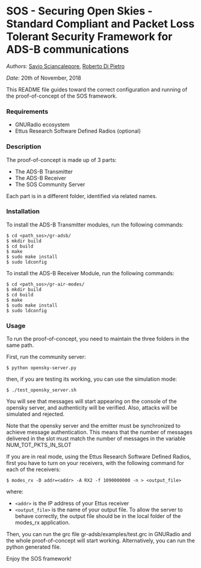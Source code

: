 # SOS - Securing Open Skies - Standard Compliant and Packet Loss Tolerant Security Framework for ADS-B communications

*Authors:* [Savio Sciancalepore](https://github.com/ssciancalepore), [Roberto Di Pietro]() 

*Date:* 20th of November, 2018

This README file guides toward the correct configuration and running of the proof-of-concept of the SOS framework.

### Requirements
 - GNURadio ecosystem 
 - Ettus Research Software Defined Radios (optional) 

### Description

The proof-of-concept is made up of 3 parts:

- The ADS-B Transmitter
- The ADS-B Receiver
- The SOS Community Server

Each part is in a different folder, identified via related names.

### Installation

To install the ADS-B Transmitter modules, run the following commands:
```
$ cd <path_sos>/gr-adsb/
$ mkdir build
$ cd build
$ make
$ sudo make install
$ sudo ldconfig
```

To install the ADS-B Receiver Module, run the following commands:
```
$ cd <path_sos>/gr-air-modes/
$ mkdir build
$ cd build
$ make
$ sudo make install
$ sudo ldconfig
```

### Usage

To run the proof-of-concept, you need to maintain the three folders in the same path.
 
First, run the community server:
```
$ python opensky-server.py
```


then, if you are testing its working, you can use the simulation mode:
```
$ ./test_opensky_server.sh
```
You will see that messages will start appearing on the console of the opensky server, and authenticity will be verified. Also, attacks will be simulated and rejected.

Note that the opensky server and the emitter must be synchronized to achieve message authentication. This means that the number of messages delivered in the slot must match the number of messages in the variable NUM_TOT_PKTS_IN_SLOT


If you are in real mode, using the Ettus Research Software Defined Radios, first you have to turn on your receivers, with the following command for each of the receivers:
```
$ modes_rx -D addr=<addr> -A RX2 -f 1090000000 -n > <output_file>
```

where:
- ```<addr>``` is the IP address of your Ettus receiver
- ```<output_file>``` is the name of your output file. To allow the server to behave correctly, the output file should be in the local folder of the modes_rx application.


Then, you can run the grc file gr-adsb/examples/test.grc in GNURadio and the whole proof-of-concept will start working. Alternatively, you can run the python generated file.

Enjoy the SOS framework!


